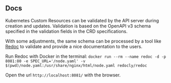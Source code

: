 ## Docs

Kubernetes Custom Resources can be validated by the API server during creation and updates. Validation is based on the OpenAPI v3 schema specified in the validation fields in the CRD specifications.

With some adjustments, the same schema can be processed by a tool like [Redoc](https://github.com/Redocly/redoc) to validate and provide a nice documentation to the users. 

Run Redoc with Docker in the terminal: `docker run --rm --name redoc -d -p 8081:80 -e SPEC_URL='/node.yaml' -v $(pwd)/node.yaml:/usr/share/nginx/html/node.yaml redocly/redoc`

Open the url `http://localhost:8081/` with the browser.